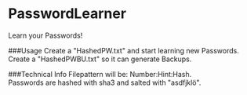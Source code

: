 # PasswordLearner
Learn your Passwords!

###Usage
Create a "HashedPW.txt" and start learning new Passwords.  
Create a "HashedPWBU.txt" so it can generate Backups.

###Technical Info
Filepattern will be: Number:Hint:Hash.  
Passwords are hashed with sha3 and salted with "asdfjklö".